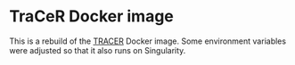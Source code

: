 # TraCeR Docker image

This is a rebuild of the [TRACER](https://github.com/Teichlab/tracer) Docker image.
Some environment variables were adjusted so that it also runs on Singularity.
